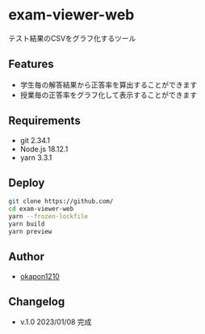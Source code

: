 # exam-viewer-web

テスト結果のCSVをグラフ化するツール

## Features

- 学生毎の解答結果から正答率を算出することができます
- 授業毎の正答率をグラフ化して表示することができます

## Requirements

- git 2.34.1
- Node.js 18.12.1
- yarn 3.3.1

## Deploy

```bash
git clone https://github.com/
cd exam-viewer-web
yarn --frozen-lockfile
yarn build
yarn preview
```

## Author

- [okapon1210](https://github.com/okapon1210)


## Changelog

- v.1.0 2023/01/08 完成
